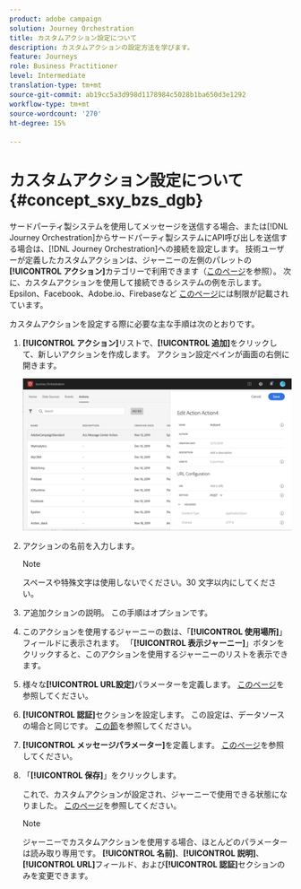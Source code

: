```yaml
---
product: adobe campaign
solution: Journey Orchestration
title: カスタムアクション設定について
description: カスタムアクションの設定方法を学びます。
feature: Journeys
role: Business Practitioner
level: Intermediate
translation-type: tm+mt
source-git-commit: ab19cc5a3d998d1178984c5028b1ba650d3e1292
workflow-type: tm+mt
source-wordcount: '270'
ht-degree: 15%

---
```



# カスタムアクション設定について {#concept_sxy_bzs_dgb}

サードパーティ製システムを使用してメッセージを送信する場合、または[!DNL Journey Orchestration]からサードパーティ製システムにAPI呼び出しを送信する場合は、[!DNL Journey Orchestration]への接続を設定します。 技術ユーザーが定義したカスタムアクションは、ジャーニーの左側のパレットの&#x200B;**[!UICONTROL アクション]**&#x200B;カテゴリーで利用できます（[このページ](../building-journeys/about-action-activities.md)を参照）。 次に、カスタムアクションを使用して接続できるシステムの例を示します。Epsilon、Facebook、Adobe.io、Firebaseなど
[このページ](../about/limitations.md)には制限が記載されています。

カスタムアクションを設定する際に必要な主な手順は次のとおりです。

1. **[!UICONTROL アクション]**&#x200B;リストで、**[!UICONTROL 追加]**&#x200B;をクリックして、新しいアクションを作成します。 アクション設定ペインが画面の右側に開きます。

   ![](../assets/custom2.png)

1. アクションの名前を入力します。

   >[!NOTE]
   >
   >スペースや特殊文字は使用しないでください。30 文字以内にしてください。

1. ア追加クションの説明。 この手順はオプションです。
1. このアクションを使用するジャーニーの数は、「**[!UICONTROL 使用場所]**」フィールドに表示されます。 「**[!UICONTROL 表示ジャーニー]**」ボタンをクリックすると、このアクションを使用するジャーニーのリストを表示できます。
1. 様々な&#x200B;**[!UICONTROL URL設定]**&#x200B;パラメーターを定義します。 [このページ](../action/url-configuration.md)を参照してください。
1. **[!UICONTROL 認証]**&#x200B;セクションを設定します。 この設定は、データソースの場合と同じです。  [この節](../datasource/external-data-sources.md#section_wjp_nl5_nhb)を参照してください。
1. **[!UICONTROL メッセージパラメーター]**&#x200B;を定義します。 [このページ](../action/defining-the-message-parameters.md)を参照してください。
1. 「**[!UICONTROL 保存]**」をクリックします。

   これで、カスタムアクションが設定され、ジャーニーで使用できる状態になりました。 [このページ](../building-journeys/about-action-activities.md)を参照してください。

   >[!NOTE]
   >
   >ジャーニーでカスタムアクションを使用する場合、ほとんどのパラメーターは読み取り専用です。 **[!UICONTROL 名前]**、**[!UICONTROL 説明]**、**[!UICONTROL URL]**&#x200B;フィールド、および&#x200B;**[!UICONTROL 認証]**&#x200B;セクションのみを変更できます。
